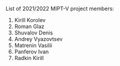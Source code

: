 List of 2021/2022 MIPT-V project members:
1. Kirill Korolev
2. Roman Glaz
3. Shuvalov Denis
4. Andrey Vyazovtsev
5. Matrenin Vasilii
6. Panferov Ivan
7. Radkin Kirill